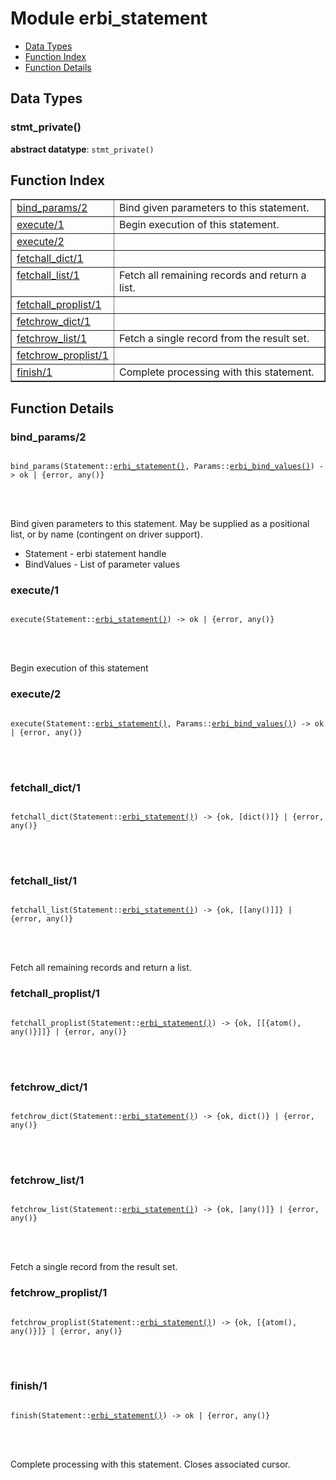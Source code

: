 

# Module erbi_statement #
* [Data Types](#types)
* [Function Index](#index)
* [Function Details](#functions)



<a name="types"></a>

## Data Types ##




### <a name="type-stmt_private">stmt_private()</a> ###


__abstract datatype__: `stmt_private()`

<a name="index"></a>

## Function Index ##


<table width="100%" border="1" cellspacing="0" cellpadding="2" summary="function index"><tr><td valign="top"><a href="#bind_params-2">bind_params/2</a></td><td>Bind given parameters to this statement.</td></tr><tr><td valign="top"><a href="#execute-1">execute/1</a></td><td>Begin execution of this statement.</td></tr><tr><td valign="top"><a href="#execute-2">execute/2</a></td><td></td></tr><tr><td valign="top"><a href="#fetchall_dict-1">fetchall_dict/1</a></td><td></td></tr><tr><td valign="top"><a href="#fetchall_list-1">fetchall_list/1</a></td><td>
Fetch all remaining records and return a list.</td></tr><tr><td valign="top"><a href="#fetchall_proplist-1">fetchall_proplist/1</a></td><td></td></tr><tr><td valign="top"><a href="#fetchrow_dict-1">fetchrow_dict/1</a></td><td></td></tr><tr><td valign="top"><a href="#fetchrow_list-1">fetchrow_list/1</a></td><td>Fetch a single record from the result set.</td></tr><tr><td valign="top"><a href="#fetchrow_proplist-1">fetchrow_proplist/1</a></td><td></td></tr><tr><td valign="top"><a href="#finish-1">finish/1</a></td><td>Complete processing with this statement.</td></tr></table>


<a name="functions"></a>

## Function Details ##

<a name="bind_params-2"></a>

### bind_params/2 ###


<pre><code>
bind_params(Statement::<a href="#type-erbi_statement">erbi_statement()</a>, Params::<a href="#type-erbi_bind_values">erbi_bind_values()</a>) -&gt; ok | {error, any()}
</code></pre>

<br></br>


Bind given parameters to this statement.
May be supplied as a positional list, or by name (contingent on driver support).
- Statement  - erbi statement handle
- BindValues - List of parameter values
<a name="execute-1"></a>

### execute/1 ###


<pre><code>
execute(Statement::<a href="#type-erbi_statement">erbi_statement()</a>) -&gt; ok | {error, any()}
</code></pre>

<br></br>


Begin execution of this statement
<a name="execute-2"></a>

### execute/2 ###


<pre><code>
execute(Statement::<a href="#type-erbi_statement">erbi_statement()</a>, Params::<a href="#type-erbi_bind_values">erbi_bind_values()</a>) -&gt; ok | {error, any()}
</code></pre>

<br></br>



<a name="fetchall_dict-1"></a>

### fetchall_dict/1 ###


<pre><code>
fetchall_dict(Statement::<a href="#type-erbi_statement">erbi_statement()</a>) -&gt; {ok, [dict()]} | {error, any()}
</code></pre>

<br></br>



<a name="fetchall_list-1"></a>

### fetchall_list/1 ###


<pre><code>
fetchall_list(Statement::<a href="#type-erbi_statement">erbi_statement()</a>) -&gt; {ok, [[any()]]} | {error, any()}
</code></pre>

<br></br>



Fetch all remaining records and return a list.
<a name="fetchall_proplist-1"></a>

### fetchall_proplist/1 ###


<pre><code>
fetchall_proplist(Statement::<a href="#type-erbi_statement">erbi_statement()</a>) -&gt; {ok, [[{atom(), any()}]]} | {error, any()}
</code></pre>

<br></br>



<a name="fetchrow_dict-1"></a>

### fetchrow_dict/1 ###


<pre><code>
fetchrow_dict(Statement::<a href="#type-erbi_statement">erbi_statement()</a>) -&gt; {ok, dict()} | {error, any()}
</code></pre>

<br></br>



<a name="fetchrow_list-1"></a>

### fetchrow_list/1 ###


<pre><code>
fetchrow_list(Statement::<a href="#type-erbi_statement">erbi_statement()</a>) -&gt; {ok, [any()]} | {error, any()}
</code></pre>

<br></br>


Fetch a single record from the result set.
<a name="fetchrow_proplist-1"></a>

### fetchrow_proplist/1 ###


<pre><code>
fetchrow_proplist(Statement::<a href="#type-erbi_statement">erbi_statement()</a>) -&gt; {ok, [{atom(), any()}]} | {error, any()}
</code></pre>

<br></br>



<a name="finish-1"></a>

### finish/1 ###


<pre><code>
finish(Statement::<a href="#type-erbi_statement">erbi_statement()</a>) -&gt; ok | {error, any()}
</code></pre>

<br></br>


Complete processing with this statement.
Closes associated cursor.
